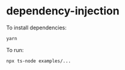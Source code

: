 # dependency-injection

To install dependencies:

```bash
yarn
```

To run:

```bash
npx ts-node examples/...
```
